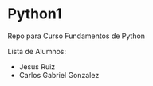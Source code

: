 # Python1
Repo para Curso Fundamentos de Python

Lista de Alumnos:
- Jesus Ruiz 
- Carlos Gabriel Gonzalez
